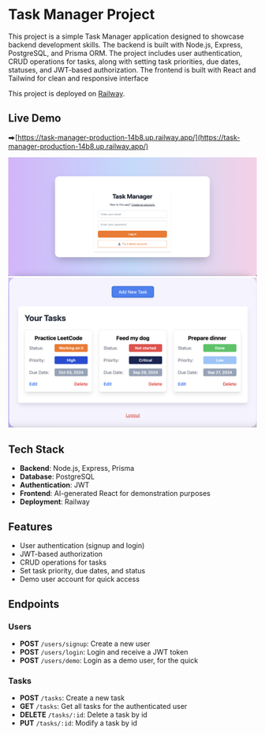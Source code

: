 # Task Manager Project

This project is a simple Task Manager application designed to showcase backend development skills. The backend is built with Node.js, Express, PostgreSQL, and Prisma ORM. The project includes user authentication, CRUD operations for tasks, along with setting task priorities, due dates, statuses, and JWT-based authorization. The frontend is built with React and Tailwind for clean and responsive interface

This project is deployed on [Railway](https://railway.app/).
## Live Demo
⮕[https://task-manager-production-14b8.up.railway.app/](https://task-manager-production-14b8.up.railway.app/)

![demo2](./images/demo2.png)
![demo1](./images/demo1.png)

## Tech Stack

- **Backend**: Node.js, Express, Prisma
- **Database**: PostgreSQL
- **Authentication**: JWT
- **Frontend**: AI-generated React for demonstration purposes
- **Deployment**: Railway
## Features

- User authentication (signup and login)
- JWT-based authorization
- CRUD operations for tasks
- Set task priority, due dates, and status
- Demo user account for quick access
## Endpoints

### Users

- **POST** `/users/signup`: Create a new user
- **POST** `/users/login`: Login and receive a JWT token
- **POST** `/users/demo`: Login as a demo user, for the quick 

### Tasks

- **POST** `/tasks`: Create a new task 
- **GET** `/tasks`: Get all tasks for the authenticated user
- **DELETE** `/tasks/:id`: Delete a task by id
- **PUT** `/tasks/:id`: Modify a task by id